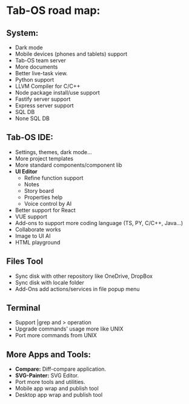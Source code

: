 # Tab-OS road map:
## System:
- Dark mode
- Mobile devices (phones and tablets) support
- Tab-OS team server
- More documents  
- Better live-task view.
- Python support
- LLVM Compiler for C/C++
- Node package install/use support
- Fastify server support
- Express server support
- SQL DB 
- None SQL DB
	
## Tab-OS IDE:
- Settings, themes, dark mode...
- More project templates
- More standard components/component lib 
- **UI Editor**
    - Refine function support
    - Notes
    - Story board 
    - Properties help
    - Voice control by AI
- Better support for React
- VUE support
- Add-ons to support more coding language (TS, PY, C/C++, Java...)
- Collaborate works
- Image to UI AI
- HTML playground

## Files Tool
- Sync disk with other repository like OneDrive, DropBox
- Sync disk with locale folder
- Add-Ons add actions/services in file popup menu  
	
## Terminal
- Support |grep and > operation
- Upgrade commands' usage more like UNIX
- Port more commands from UNIX
	
## More Apps and Tools:
- **Compare:** Diff-compare application.
- **SVG-Painter:** SVG Editor.
- Port more tools and utilities.
- Mobile app wrap and publish tool
- Desktop app wrap and publish tool
